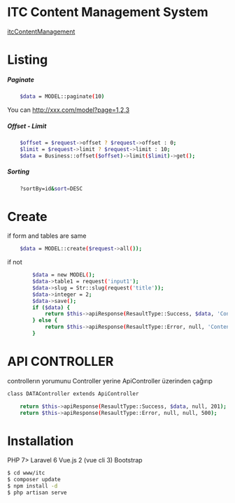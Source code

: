# ITC Content Management System
[itcContentManagement](https://itc.ideateknoloji.com.tr)
# Listing
##### Paginate
```sh
    $data = MODEL::paginate(10)
```
You can http://xxx.com/model?page=1,2,3

##### Offset - Limit
```sh
    $offset = $request->offset ? $request->offset : 0;
    $limit = $request->limit ? $request->limit : 10;
    $data = Business::offset($offset)->limit($limit)->get();
```

##### Sorting
```sh
    ?sortBy=id&sort=DESC
```
# Create

if form and tables are same 
```sh
    $data = MODEL::create($request->all());
```
if not
```sh
        $data = new MODEL();
        $data->table1 = request('input1');
        $data->slug = Str::slug(request('title'));
        $data->integer = 2;
        $data->save();
        if ($data) {
            return $this->apiResponse(ResaultType::Success, $data, 'Content Created', 201);
        } else {
            return $this->apiResponse(ResaultType::Error, null, 'Content not saved', 500);
        }
```
# API CONTROLLER

controllerın yorumunu Controller yerine ApiController üzerinden çağırıp
```sh
class DATAController extends ApiController
```
```sh
    return $this->apiResponse(ResaultType::Success, $data, null, 201);
    return $this->apiResponse(ResaultType::Error, null, null, 500);
```



# Installation

PHP 7>
Laravel 6
Vue.js 2 (vue cli 3)
Bootstrap

```sh
$ cd www/itc
$ composer update
$ npm install -d
$ php artisan serve
```

